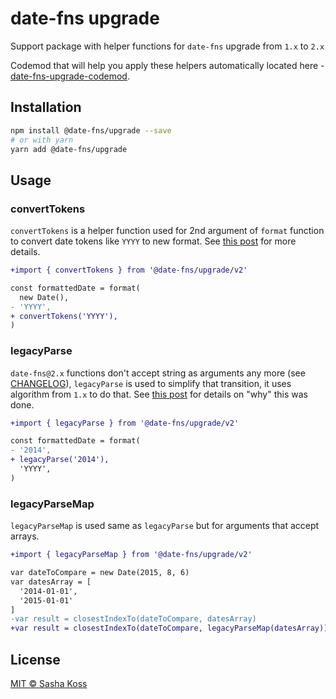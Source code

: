 # date-fns upgrade

Support package with helper functions for `date-fns` upgrade from `1.x` to `2.x`

Codemod that will help you apply these helpers automatically located here -
[date-fns-upgrade-codemod](https://github.com/date-fns/date-fns-upgrade-codemod).

## Installation

```bash
npm install @date-fns/upgrade --save
# or with yarn
yarn add @date-fns/upgrade
```

## Usage

### convertTokens

`convertTokens` is a helper function used for 2nd argument of `format` function
to convert date tokens like `YYYY` to new format.
See [this post](https://blog.date-fns.org/post/unicode-tokens-in-date-fns-v2-sreatyki91jg)
for more details.

```diff
+import { convertTokens } from '@date-fns/upgrade/v2'

const formattedDate = format(
  new Date(),
- 'YYYY',
+ convertTokens('YYYY'),
)
```

### legacyParse

`date-fns@2.x` functions don't accept string as arguments any more (see [CHANGELOG](https://github.com/date-fns/date-fns/blob/master/CHANGELOG.md#changed)), `legacyParse` is used to simplify that transition, it uses algorithm from `1.x` to do that. See [this post](https://blog.date-fns.org/post/we-cut-date-fns-v2-minimal-build-size-down-to-300-bytes-and-now-its-the-smallest-date-library-18f2nvh2z0yal) for details on "why" this was done.

```diff
+import { legacyParse } from '@date-fns/upgrade/v2'

const formattedDate = format(
- '2014',
+ legacyParse('2014'),
  'YYYY',
)
```

### legacyParseMap

`legacyParseMap` is used same as `legacyParse` but for arguments that accept arrays.

```diff
+import { legacyParseMap } from '@date-fns/upgrade/v2'

var dateToCompare = new Date(2015, 8, 6)
var datesArray = [
  '2014-01-01',
  '2015-01-01'
]
-var result = closestIndexTo(dateToCompare, datesArray)
+var result = closestIndexTo(dateToCompare, legacyParseMap(datesArray))
```

## License

[MIT © Sasha Koss](https://kossnocorp.mit-license.org/)
